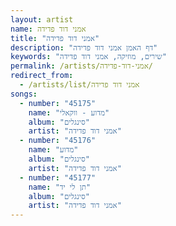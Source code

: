 ```yaml
---
layout: artist
name: אמני דוד פדידה
title: "אמני דוד פדידה"
description: "דף האמן אמני דוד פדידה"
keywords: "שירים, מוזיקה, אמני דוד פדידה"
permalink: /artists/אמני-דוד-פדידה/
redirect_from:
  - /artists/list/אמני דוד פדידה
songs:
  - number: "45175"
    name: "מדוע - ווקאלי"
    album: "סינגלים"
    artist: "אמני דוד פדידה"
  - number: "45176"
    name: "מדוע"
    album: "סינגלים"
    artist: "אמני דוד פדידה"
  - number: "45177"
    name: "תן לי יד"
    album: "סינגלים"
    artist: "אמני דוד פדידה"
---
```

